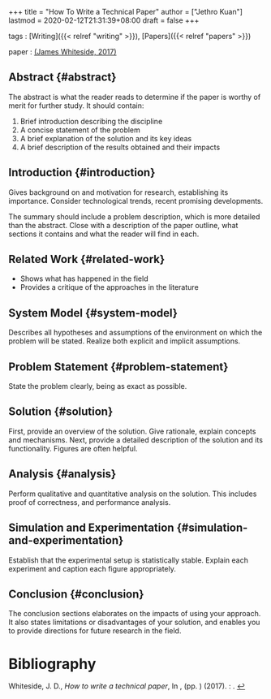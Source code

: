 +++
title = "How To Write a Technical Paper"
author = ["Jethro Kuan"]
lastmod = 2020-02-12T21:31:39+08:00
draft = false
+++

tags
: [Writing]({{< relref "writing" >}}), [Papers]({{< relref "papers" >}})

paper
: <a id="7a6b903918cb910a3f8207e8473a9ee3" href="#Whiteside2017HowTW">(James Whiteside, 2017)</a>


## Abstract {#abstract}

The abstract is what the reader reads to determine if the paper is
worthy of merit for further study. It should contain:

1.  Brief introduction describing the discipline
2.  A concise statement of the problem
3.  A brief explanation of the solution and its key ideas
4.  A brief description of the results obtained and their impacts


## Introduction {#introduction}

Gives background on and motivation for research, establishing its
importance. Consider technological trends, recent promising
developments.

The summary should include a problem description, which is more
detailed than the abstract. Close with a description of the paper
outline, what sections it contains and what the reader will find in each.


## Related Work {#related-work}

-   Shows what has happened in the field
-   Provides a critique of the approaches in the literature


## System Model {#system-model}

Describes all hypotheses and assumptions of the environment on which
the problem will be stated. Realize both explicit and implicit
assumptions.


## Problem Statement {#problem-statement}

State the problem clearly, being as exact as possible.


## Solution {#solution}

First, provide an overview of the solution. Give rationale, explain
concepts and mechanisms. Next, provide a detailed description of the
solution and its functionality. Figures are often helpful.


## Analysis {#analysis}

Perform qualitative and quantitative analysis on the solution. This
includes proof of correctness, and performance analysis.


## Simulation and Experimentation {#simulation-and-experimentation}

Establish that the experimental setup is statistically stable. Explain
each experiment and caption each figure appropriately.


## Conclusion {#conclusion}

The conclusion sections elaborates on the impacts of using your
approach. It also states limitations or disadvantages of your
solution, and enables you to provide directions for future research in
the field.

# Bibliography
<a id="Whiteside2017HowTW" target="_blank">Whiteside, J. D., *How to write a technical paper*, In ,  (pp. ) (2017). : .</a> [↩](#7a6b903918cb910a3f8207e8473a9ee3)
